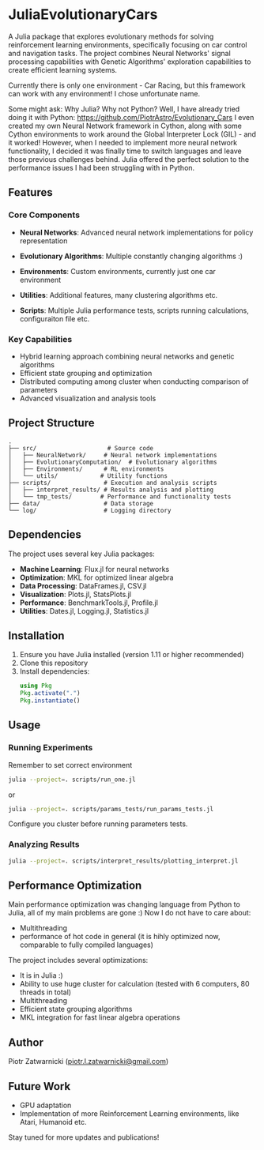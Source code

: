 # JuliaEvolutionaryCars

A Julia package that explores evolutionary methods for solving reinforcement learning environments, specifically focusing on car control and navigation tasks. The project combines Neural Networks' signal processing capabilities with Genetic Algorithms' exploration capabilities to create efficient learning systems.

Currently there is only one environment - Car Racing, but this framework can work with any environment! I chose unfortunate name.

Some might ask: Why Julia? Why not Python?
Well, I have already tried doing it with Python: https://github.com/PiotrAstro/Evolutionary_Cars
I even created my own Neural Network framework in Cython, along with some Cython environments to work around the Global Interpreter Lock (GIL) - and it worked! However, when I needed to implement more neural network functionality, I decided it was finally time to switch languages and leave those previous challenges behind. Julia offered the perfect solution to the performance issues I had been struggling with in Python.

## Features

### Core Components
- **Neural Networks**: Advanced neural network implementations for policy representation
- **Evolutionary Algorithms**: Multiple constantly changing algorithms :)
- **Environments**: Custom environments, currently just one car environment
- **Utilities**: Additional features, many clustering algorithms etc.

- **Scripts**: Multiple Julia performance tests, scripts running calculations, configuraiton file etc.

### Key Capabilities
- Hybrid learning approach combining neural networks and genetic algorithms
- Efficient state grouping and optimization
- Distributed computing among cluster when conducting comparison of parameters
- Advanced visualization and analysis tools

## Project Structure

```
.
├── src/                    # Source code
│   ├── NeuralNetwork/     # Neural network implementations
│   ├── EvolutionaryComputation/  # Evolutionary algorithms
│   ├── Environments/      # RL environments
│   └── utils/            # Utility functions
├── scripts/               # Execution and analysis scripts
│   ├── interpret_results/ # Results analysis and plotting
│   └── tmp_tests/        # Performance and functionality tests
├── data/                  # Data storage
└── log/                   # Logging directory
```

## Dependencies

The project uses several key Julia packages:
- **Machine Learning**: Flux.jl for neural networks
- **Optimization**: MKL for optimized linear algebra
- **Data Processing**: DataFrames.jl, CSV.jl
- **Visualization**: Plots.jl, StatsPlots.jl
- **Performance**: BenchmarkTools.jl, Profile.jl
- **Utilities**: Dates.jl, Logging.jl, Statistics.jl

## Installation

1. Ensure you have Julia installed (version 1.11 or higher recommended)
2. Clone this repository
3. Install dependencies:
   ```julia
   using Pkg
   Pkg.activate(".")
   Pkg.instantiate()
   ```

## Usage

### Running Experiments
Remember to set correct environment
```bash
julia --project=. scripts/run_one.jl
```
or
```bash
julia --project=. scripts/params_tests/run_params_tests.jl
```
Configure you cluster before running parameters tests.

### Analyzing Results
```bash
julia --project=. scripts/interpret_results/plotting_interpret.jl
```

## Performance Optimization

Main performance optimization was changing language from Python to Julia, all of my main problems are gone :)
Now I do not have to care about:
- Multithreading
- performance of hot code in general (it is hihly optimized now, comparable to fully compiled languages)

The project includes several optimizations:
- It is in Julia :)
- Ability to use huge cluster for calculation (tested with 6 computers, 80 threads in total)
- Multithreading
- Efficient state grouping algorithms
- MKL integration for fast linear algebra operations

## Author

Piotr Zatwarnicki (piotr.l.zatwarnicki@gmail.com)

## Future Work

- GPU adaptation
- Implementation of more Reinforcement Learning environments, like Atari, Humanoid etc.

Stay tuned for more updates and publications!